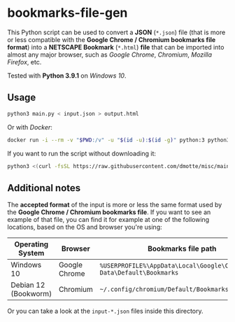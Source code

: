 # bookmarks-file-gen

This Python script can be used to convert a **JSON** (`*.json`) file (that is more or less compatible with the **Google Chrome / Chromium bookmarks file format**) into a **NETSCAPE Bookmark** (`*.html`) **file** that can be imported into almost any major browser, such as _Google Chrome_, _Chromium_, _Mozilla Firefox_, etc.

Tested with **Python 3.9.1** on _Windows 10_.

## Usage

```bash
python3 main.py < input.json > output.html
```

Or with _Docker_:

```bash
docker run -i --rm -v "$PWD:/v" -u "$(id -u):$(id -g)" python:3 python3 /v/main.py < input.json > output.html
```

If you want to run the script without downloading it:

```bash
python3 <(curl -fsSL https://raw.githubusercontent.com/dmotte/misc/main/python-scripts/bookmarks-file-gen/main.py) < input.json > output.html
```

## Additional notes

The **accepted format** of the input is more or less the same format used by the **Google Chrome / Chromium bookmarks file**. If you want to see an example of that file, you can find it for example at one of the following locations, based on the OS and browser you're using:

| Operating System     | Browser       | Bookmarks file path                                                     |
| -------------------- | ------------- | ----------------------------------------------------------------------- |
| Windows 10           | Google Chrome | `%USERPROFILE%\AppData\Local\Google\Chrome\User Data\Default\Bookmarks` |
| Debian 12 (Bookworm) | Chromium      | `~/.config/chromium/Default/Bookmarks`                                  |

Or you can take a look at the `input-*.json` files inside this directory.
